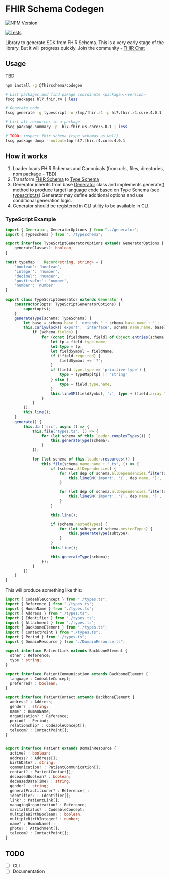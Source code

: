 # FHIR Schema Codegen

[![NPM Version](https://img.shields.io/npm/v/%40fhirschema%2Fcodegen)](https://www.npmjs.com/package/%40fhirschema%2Fcodegen)   


[![Tests](https://github.com/fhir-schema/fhir-schema-codegen/actions/workflows/tests.yml/badge.svg)](https://github.com/fhir-schema/fhir-schema-codegen/actions/workflows/tests.yml)



Library to generate SDK from FHIR Schema.
This is a very early stage of the library. 
But it will progress quickly. Join the community - [FHIR Chat](https://chat.fhir.org/#narrow/channel/391879-FHIR-Schema)

## Usage

TBD

```bash
npm install -g @fhirschema/codegen

# List packages and find pakage coordinate <package>:<version>
fscg packages hl7.fhir.r4 | less

# Generate code
fscg generate -g typescript -o /tmp/fhir.r4 -p hl7.fhir.r4.core:4.0.1

# List all resources in a package
fscg package-summary -p  hl7.fhir.us.core:5.0.1 | less

# TODO: inspect fhir schema (type schemas as well)
fscg package dump --output=tmp hl7.fhir.r4.core:4.0.1

``` 


## How it works

1. Loader loads FHIR Schemas and Canonicals (from urls, files, directories, npm package - TBD)
2. Transform [FHIR Schema](src/fhirschema.ts) to [Type Schema](src/typeschema.ts)
3. Generator inherits from base [Generator](src/generator.ts) class and implements generate() method to produce target language code based on Type Schema (see [typescript.ts](src/generators/typescript.ts))
Generator may define additional options and use conditional generation logic.
4. Generator should be registered in CLI utility to be available in CLI.

### TypeScript Example

```ts
import { Generator, GeneratorOptions } from "../generator";
import { TypeSchema } from "../typeschema";

export interface TypeScriptGeneratorOptions extends GeneratorOptions {
    generateClasses?: boolean;
}

const typeMap :  Record<string, string> = {
    'boolean': 'boolean',
    'integer': 'number',
    'decimal': 'number',
    'positiveInt': 'number',
    'number': 'number'
}

export class TypeScriptGenerator extends Generator {
    constructor(opts: TypeScriptGeneratorOptions) {
        super(opts);
    }
    generateType(schema: TypeSchema) {
        let base = schema.base ? 'extends ' + schema.base.name : '';
        this.curlyBlock(['export', 'interface', schema.name.name, base], () => {
            if (schema.fields) {
                for (const [fieldName, field] of Object.entries(schema.fields)) {
                    let tp = field.type.name;
                    let type = tp;
                    let fieldSymbol = fieldName;
                    if (!field.required) {
                        fieldSymbol += '?';
                    }
                    if (field.type.type == 'primitive-type') {
                        type = typeMap[tp] || 'string'
                    } else {
                        type = field.type.name;
                    }
                    this.lineSM(fieldSymbol, ':', type + (field.array ? '[]' : ''));
                }
            }
        });
        this.line();
    }
    generate() {
        this.dir('src', async () => {
            this.file('types.ts', () => {
                for (let schema of this.loader.complexTypes()) {
                    this.generateType(schema);
                }
            });

            for (let schema of this.loader.resources()) {
                this.file(schema.name.name + ".ts", () => {
                    if (schema.allDependencies) {
                        for (let dep of schema.allDependencies.filter(d => d.type == 'complex-type')) {
                            this.lineSM('import', '{', dep.name, '}', 'from', '"./types.ts"');
                        }

                        for (let dep of schema.allDependencies.filter(d => d.type == 'resource')) {
                            this.lineSM('import', '{', dep.name, '}', 'from', '"./' + dep.name + '.ts"');
                        }
                    }

                    this.line();

                    if (schema.nestedTypes) {
                        for (let subtype of schema.nestedTypes) {
                            this.generateType(subtype);
                        }
                    }
                    this.line();

                    this.generateType(schema);
                });
            }
        })
    }
}   
```

This will produce something like this:

```ts
import { CodeableConcept } from "./types.ts";
import { Reference } from "./types.ts";
import { HumanName } from "./types.ts";
import { Address } from "./types.ts";
import { Identifier } from "./types.ts";
import { Attachment } from "./types.ts";
import { BackboneElement } from "./types.ts";
import { ContactPoint } from "./types.ts";
import { Period } from "./types.ts";
import { DomainResource } from "./DomainResource.ts";

export interface PatientLink extends BackboneElement {
  other : Reference;
  type : string;
}

export interface PatientCommunication extends BackboneElement {
  language : CodeableConcept;
  preferred? : boolean;
}

export interface PatientContact extends BackboneElement {
  address? : Address;
  gender? : string;
  name? : HumanName;
  organization? : Reference;
  period? : Period;
  relationship? : CodeableConcept[];
  telecom? : ContactPoint[];
}


export interface Patient extends DomainResource {
  active? : boolean;
  address? : Address[];
  birthDate? : string;
  communication? : PatientCommunication[];
  contact? : PatientContact[];
  deceasedBoolean? : boolean;
  deceasedDateTime? : string;
  gender? : string;
  generalPractitioner? : Reference[];
  identifier? : Identifier[];
  link? : PatientLink[];
  managingOrganization? : Reference;
  maritalStatus? : CodeableConcept;
  multipleBirthBoolean? : boolean;
  multipleBirthInteger? : number;
  name? : HumanName[];
  photo? : Attachment[];
  telecom? : ContactPoint[];
}


```


## TODO

* [ ] CLI
* [ ] Documentation
